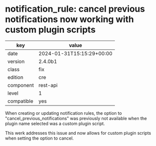 [//]: # (werk v2)
# notification_rule: cancel previous notifications now working with custom plugin scripts

key        | value
---------- | ---
date       | 2024-01-31T15:15:29+00:00
version    | 2.4.0b1
class      | fix
edition    | cre
component  | rest-api
level      | 1
compatible | yes

When creating or updating notification rules, the option to "cancel_previous_notifications"
was previously not available when the plugin name selected was a custom plugin script.

This werk addresses this issue and now allows for custom plugin scripts when setting the
option to cancel.
